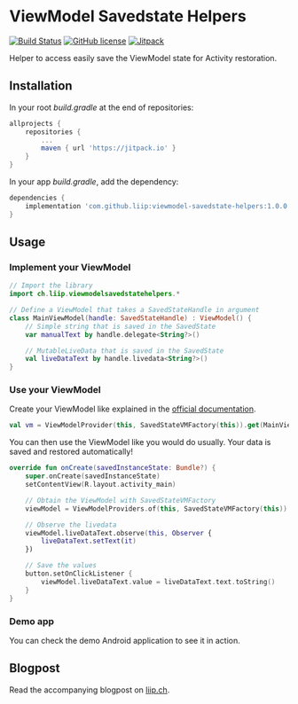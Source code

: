 # ViewModel Savedstate Helpers

[![Build Status](https://www.travis-ci.org/liip/viewmodel-savedstate-helpers.svg?branch=master)](https://www.travis-ci.org/liip/viewmodel-savedstate-helpers)
[![GitHub license](https://img.shields.io/github/license/liip/viewmodel-savedstate-helpers.svg)](https://github.com/liip/viewmodel-savedstate-helpers/blob/master/LICENSE)
[![Jitpack](https://jitpack.io/v/liip/viewmodel-savedstate-helpers.svg)](https://jitpack.io/#liip/viewmodel-savedstate-helpers)

Helper to access easily save the ViewModel state for Activity restoration.

## Installation

In your root *build.gradle* at the end of repositories:

```gradle
allprojects {
    repositories {
        ...
        maven { url 'https://jitpack.io' }
    }
}
```

In your app *build.gradle*, add the dependency:

```gradle
dependencies {
    implementation 'com.github.liip:viewmodel-savedstate-helpers:1.0.0'
}
```

## Usage

### Implement your ViewModel

```kotlin
// Import the library
import ch.liip.viewmodelsavedstatehelpers.*

// Define a ViewModel that takes a SavedStateHandle in argument
class MainViewModel(handle: SavedStateHandle) : ViewModel() {
    // Simple string that is saved in the SavedState
    var manualText by handle.delegate<String?>()

    // MutableLiveData that is saved in the SavedState
    val liveDataText by handle.livedata<String?>()
}
```

### Use your ViewModel

Create your ViewModel like explained in the [official documentation](https://developer.android.com/topic/libraries/architecture/viewmodel-savedstate).

```kotlin
val vm = ViewModelProvider(this, SavedStateVMFactory(this)).get(MainViewModel::class.java)
```

You can then use the ViewModel like you would do usually. Your data is saved and restored automatically!

```kotlin
override fun onCreate(savedInstanceState: Bundle?) {
    super.onCreate(savedInstanceState)
    setContentView(R.layout.activity_main)

    // Obtain the ViewModel with SavedStateVMFactory
    viewModel = ViewModelProviders.of(this, SavedStateVMFactory(this)).get(MainViewModel::class.java)

    // Observe the livedata
    viewModel.liveDataText.observe(this, Observer {
        liveDataText.setText(it)
    })

    // Save the values
    button.setOnClickListener {
        viewModel.liveDataText.value = liveDataText.text.toString()
    }
}
```

### Demo app

You can check the demo Android application to see it in action.

## Blogpost

Read the accompanying blogpost on [liip.ch](https://www.liip.ch/en/blog/easily-save-android-viewmodel-state).
